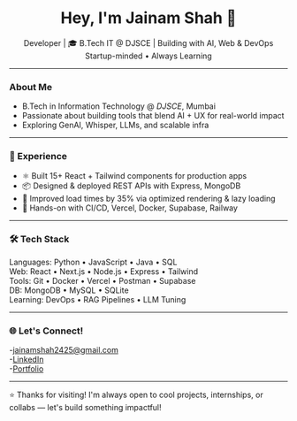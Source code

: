 
<h1 align="center">Hey, I'm Jainam Shah 👋</h1>

<p align="center">
   Developer | 🎓 B.Tech IT @ DJSCE |  Building with AI, Web & DevOps<br>
    Startup-minded • Always Learning
</p>

---

###  About Me


-  B.Tech in Information Technology @ *DJSCE*, Mumbai 
-  Passionate about building tools that blend AI + UX for real-world impact
-  Exploring GenAI, Whisper, LLMs, and scalable infra

---

### 💼 Experience 

- ⚛️ Built 15+ React + Tailwind components for production apps
- 📦 Designed & deployed REST APIs with Express, MongoDB
- 🚀 Improved load times by 35% via optimized rendering & lazy loading
- 🧪 Hands-on with CI/CD, Vercel, Docker, Supabase, Railway

---

### 🛠️ Tech Stack

Languages: Python • JavaScript • Java • SQL  
Web: React • Next.js • Node.js • Express • Tailwind  
Tools: Git • Docker • Vercel • Postman • Supabase  
DB: MongoDB • MySQL • SQLite  
Learning: DevOps • RAG Pipelines • LLM Tuning

---

### 🌐 Let's Connect!

-[jainamshah2425@gmail.com](mailto:jainamshah2425@gmail.com)  
-[LinkedIn](https://www.linkedin.com/in/jainam-shah-0a1410244/)  
-[Portfolio](https://jainamshahportfolio.vercel.app/)

---

⭐ Thanks for visiting! I'm always open to cool projects, internships, or collabs — let's build something impactful!











<!--
**Jainamshah2425/Jainamshah2425** is a ✨ _special_ ✨ repository because its `README.md` (this file) appears on your GitHub profile.

Here are some ideas to get you started:

- 🔭 I’m currently working on ...
- 🌱 I’m currently learning ...
- 👯 I’m looking to collaborate on ...
- 🤔 I’m looking for help with ...
- 💬 Ask me about ...
- 📫 How to reach me: ...
- 😄 Pronouns: ...
- ⚡ Fun fact: ...
-->

